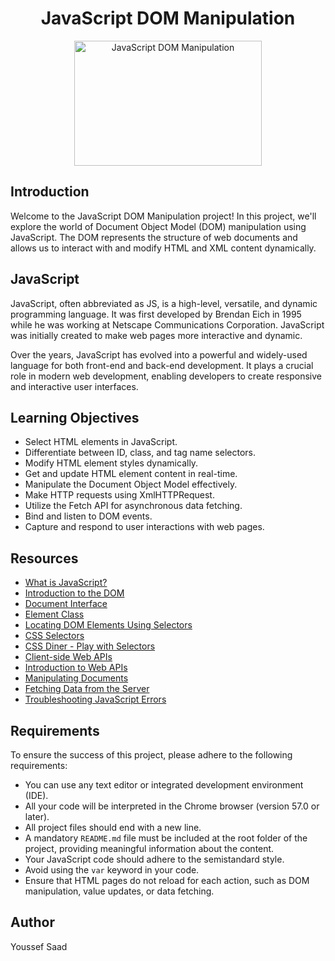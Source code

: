 <div align="center">
  <h1>JavaScript DOM Manipulation</h1>
  <img src="https://miro.medium.com/v2/resize:fit:3200/0*de0IdiUSoJTwgsys.gif" alt="JavaScript DOM Manipulation" width="300" height="200">
</div>

## Introduction

Welcome to the JavaScript DOM Manipulation project! In this project, we'll explore the world of Document Object Model (DOM) manipulation using JavaScript. The DOM represents the structure of web documents and allows us to interact with and modify HTML and XML content dynamically.

## JavaScript

JavaScript, often abbreviated as JS, is a high-level, versatile, and dynamic programming language. It was first developed by Brendan Eich in 1995 while he was working at Netscape Communications Corporation. JavaScript was initially created to make web pages more interactive and dynamic.

Over the years, JavaScript has evolved into a powerful and widely-used language for both front-end and back-end development. It plays a crucial role in modern web development, enabling developers to create responsive and interactive user interfaces.

## Learning Objectives

- Select HTML elements in JavaScript.
- Differentiate between ID, class, and tag name selectors.
- Modify HTML element styles dynamically.
- Get and update HTML element content in real-time.
- Manipulate the Document Object Model effectively.
- Make HTTP requests using XmlHTTPRequest.
- Utilize the Fetch API for asynchronous data fetching.
- Bind and listen to DOM events.
- Capture and respond to user interactions with web pages.

## Resources

- [What is JavaScript?](https://intranet.hbtn.io/rltoken/J3eODWe9y3RX1szVXZrD4Q)
- [Introduction to the DOM](https://example.com/dom-introhttps://intranet.hbtn.io/rltoken/R6U3tUAdKDqDDhsYJw1JrQ)
- [Document Interface](https://intranet.hbtn.io/rltoken/VBwvMfwoElIcvVa-Rc9LJg)
- [Element Class](https://intranet.hbtn.io/rltoken/3f2toV3UxRn01mxEV3o9Xg)
- [Locating DOM Elements Using Selectors](https://intranet.hbtn.io/rltoken/xiqFAXX9ZYKHQ0R_STL9Tg)
- [CSS Selectors](https://intranet.hbtn.io/rltoken/wpSFF7uL4ZQJ5LE3PXI5Uw)
- [CSS Diner - Play with Selectors](https://intranet.hbtn.io/rltoken/GunCAsRgUiuvrDkp07w6jw)
- [Client-side Web APIs](https://intranet.hbtn.io/rltoken/gj5edptaWMeVZXkfPnzvPA)
- [Introduction to Web APIs](https://intranet.hbtn.io/rltoken/MXI686trnIVFrvaIig5JWw)
- [Manipulating Documents](https://intranet.hbtn.io/rltoken/J98Ezd-CKsVoI4TYPNbVeA)
- [Fetching Data from the Server](https://intranet.hbtn.io/rltoken/iFjVRw0SGECiqfJlcG-ONQ)
- [Troubleshooting JavaScript Errors](https://intranet.hbtn.io/rltoken/zaVe3KcXBF2woAXTo9TQCA)

## Requirements

To ensure the success of this project, please adhere to the following requirements:

- You can use any text editor or integrated development environment (IDE).
- All your code will be interpreted in the Chrome browser (version 57.0 or later).
- All project files should end with a new line.
- A mandatory `README.md` file must be included at the root folder of the project, providing meaningful information about the content.
- Your JavaScript code should adhere to the semistandard style.
- Avoid using the `var` keyword in your code.
- Ensure that HTML pages do not reload for each action, such as DOM manipulation, value updates, or data fetching.

## Author
Youssef Saad
